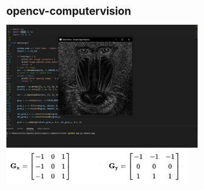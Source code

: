 # opencv-computervision

![Alt text](https://github.com/RafaelCRC/opencv-computervision/blob/main/Capturar.JPG?raw=true)
![Alt text](https://github.com/RafaelCRC/opencv-computervision/blob/main/Gradiente_Prewitt.png?raw=true)
